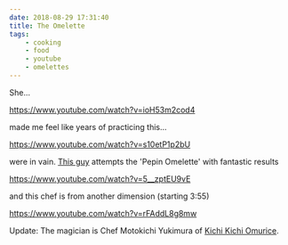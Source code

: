 ```yaml
---
date: 2018-08-29 17:31:40
title: The Omelette
tags:
    - cooking
    - food
    - youtube
    - omelettes
---
```


She...

https://www.youtube.com/watch?v=ioH53m2cod4

made me feel like years of practicing this...

https://www.youtube.com/watch?v=s10etP1p2bU

were in vain. [This guy](https://www.youtube.com/channel/UCPzFLpOblZEaIx2lpym1l1A) attempts the 'Pepin Omelette' with fantastic results

https://www.youtube.com/watch?v=5__zptEU9vE

and this chef is from another dimension (starting 3:55)

https://www.youtube.com/watch?v=rFAddL8g8mw

Update: The magician is Chef Motokichi Yukimura of [Kichi Kichi Omurice](https://kichikichi.com/).

